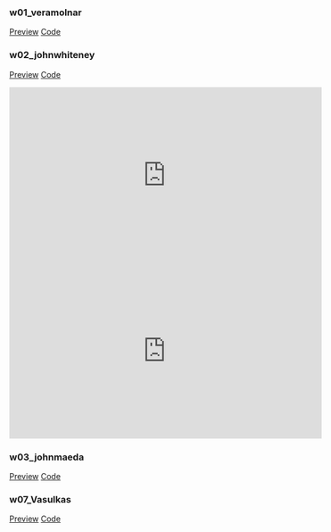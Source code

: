 ### w01_veramolnar
[Preview](https://hiroyukisakamoto.github.io/rtp_sfpc_fall21/w01_veramolnar)  [Code](https://github.com/hiroyukisakamoto/rtp_sfpc_fall21/blob/e3a89bc51d6a397db25d7a0581ffe99ce74de442/w01_veramolnar/sketch.js)
### w02_johnwhiteney
[Preview](https://hiroyukisakamoto.github.io/rtp_sfpc_fall21/w02_johnwhiteney/bin/w2_johnwhiteney.html) [Code](https://github.com/hiroyukisakamoto/rtp_sfpc_fall21/tree/master/w02_johnwhiteney/src)
<iframe width="560" height="315" src="https://www.youtube.com/embed/1ssE0V7bUIU" title="YouTube video player" frameborder="0" allow="accelerometer; autoplay; clipboard-write; encrypted-media; gyroscope; picture-in-picture" allowfullscreen></iframe>
<iframe width="560" height="315" src="https://www.youtube.com/embed/KmsHUro2WYk" title="YouTube video player" frameborder="0" allow="accelerometer; autoplay; clipboard-write; encrypted-media; gyroscope; picture-in-picture" allowfullscreen></iframe>

### w03_johnmaeda
[Preview](https://hiroyukisakamoto.github.io/rtp_sfpc_fall21/w03_johnmaeda) [Code](https://github.com/hiroyukisakamoto/rtp_sfpc_fall21/blob/master/w03_johnmaeda/sketch.js)
### w07_Vasulkas
[Preview](https://hiroyukisakamoto.github.io/rtp_sfpc_fall21/w07_Vasulkas/bin/ruttEtra1.html) [Code](https://github.com/hiroyukisakamoto/rtp_sfpc_fall21/tree/master/w07_Vasulkas/src)
